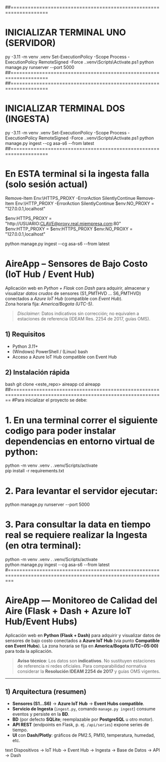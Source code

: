 ##===================================================================
# INICIALIZAR TERMINAL UNO (SERVIDOR)
py -3.11 -m venv .venv
Set-ExecutionPolicy -Scope Process -ExecutionPolicy RemoteSigned -Force
.\.venv\Scripts\Activate.ps1 
python manage.py runserver --port 5000
##===================================================================
##===================================================================
# INICIALIZAR TERMINAL DOS (INGESTA)
py -3.11 -m venv .venv
Set-ExecutionPolicy -Scope Process -ExecutionPolicy RemoteSigned -Force
.\.venv\Scripts\Activate.ps1 
python manage.py ingest --cg asa-s6 --from latest
##===================================================================


# En ESTA terminal si la ingesta falla (solo sesión actual)

Remove-Item Env:\HTTPS_PROXY -ErrorAction SilentlyContinue
Remove-Item Env:\HTTP_PROXY  -ErrorAction SilentlyContinue
$env:NO_PROXY = "127.0.0.1,localhost"

$env:HTTPS_PROXY = "http://USUARIO:CLAVE@proxy.real.miempresa.com:80"
$env:HTTP_PROXY  = $env:HTTPS_PROXY
$env:NO_PROXY    = "127.0.0.1,localhost"

python manage.py ingest --cg asa-s6 --from latest













# AireApp – Sensores de Bajo Costo (IoT Hub / Event Hub)

Aplicación web en *Python + Flask* con *Dash* para adquirir, almacenar y visualizar *datos crudos* de sensores (S1_PMTHVD … S6_PMTHVD) conectados a *Azure IoT Hub* (compatible con *Event Hub*).  
Zona horaria fija: *America/Bogota (UTC-5)*.

> *Disclaimer:* Datos indicativos sin corrección; no equivalen a estaciones de referencia (IDEAM Res. 2254 de 2017, guías OMS).

## 1) Requisitos
- Python *3.11+*
- (Windows) PowerShell / (Linux) bash
- Acceso a Azure IoT Hub compatible con Event Hub

## 2) Instalación rápida

bash
git clone <este_repo> aireapp
cd aireapp
##============================================================================================================
#Para inicializar el proyecto se debe:
# 1. En una terminal correr el siguiente codigo para poder instalar dependencias en entorno virtual de python:

python -m venv .venv
. .venv/Scripts/activate        
pip install -r requirements.txt

# 2. Para levantar el servidor ejecutar:

python manage.py runserver --port 5000

# 3. Para consultar la data en tiempo real se requiere realizar la Ingesta (en otra terminal):
python -m venv .venv
. .venv/Scripts/activate  
python manage.py ingest --cg asa-s6 --from latest
#==============================================================================================================
# AireApp — Monitoreo de Calidad del Aire (Flask + Dash + Azure IoT Hub/Event Hubs)

Aplicación web en **Python (Flask + Dash)** para adquirir y visualizar datos de sensores de bajo costo
conectados a **Azure IoT Hub** (vía punto **Compatible con Event Hubs**). La zona horaria se fija en
**America/Bogota (UTC−05:00)** para toda la aplicación.

> **Aviso técnico**: Los datos son **indicativos**. No sustituyen estaciones de referencia ni redes oficiales.
> Para comparabilidad normativa considerar la **Resolución IDEAM 2254 de 2017** y guías OMS vigentes.

---

## 1) Arquitectura (resumen)
- **Sensores (S1…S6)** → **Azure IoT Hub** → **Event Hubs compatible**.
- **Servicio de Ingesta** (`ingest.py`, comando `manage.py ingest`) consume eventos y persiste en la **BD**.
- **BD** (por defecto **SQLite**; reemplazable por **PostgreSQL** u otro motor).
- **API REST** (endpoints en Flask, p. ej. `/api/series`) expone series de tiempo.
- **UI** con **Dash/Plotly**: gráficos de PM2.5, PM10, temperatura, humedad, etc.

text
Dispositivos → IoT Hub → Event Hub → Ingesta → Base de Datos → API → Dash